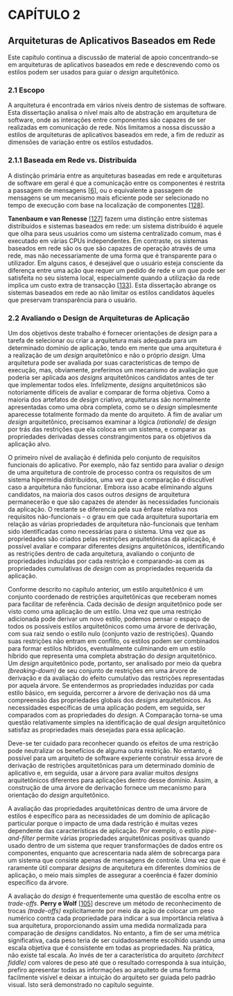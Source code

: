 # CAPÍTULO 2

## Arquiteturas de Aplicativos Baseados em Rede

Este capítulo continua a discussão de material de apoio concentrando-se em arquiteturas de aplicativos baseados em rede e descrevendo como os estilos podem ser usados ​​para guiar o *design* arquitetônico.

### 2.1 Escopo

A arquitetura é encontrada em vários níveis dentro de sistemas de software. Esta dissertação analisa o nível mais alto de abstração em arquitetura de software, onde as interações entre componentes são capazes de ser realizadas em comunicação de rede. Nós limitamos a nossa discussão a estilos de arquiteturas de aplicativos baseados em rede, a fim de reduzir as dimensões de variação entre os estilos estudados.

### 2.1.1 Baseada em Rede vs. Distribuída

A distinção primária entre as arquiteturas baseadas em rede e arquiteturas de software em geral é que a comunicação entre os componentes é restrita a passagem de mensagens [[6](Referências.md#6)], ou o equivalente a passagem de mensagens se um mecanismo mais eficiente pode ser selecionado no tempo de execução com base na localização de componentes [[128](Referências.md#128)].

**Tanenbaum e van Renesse** [[127](Referências.md#127)] fazem uma distinção entre sistemas distribuídos e sistemas baseados em rede: um sistema distribuído é aquele que olha para seus usuários como um sistema centralizado comum, mas é executado em várias CPUs independentes. Em contraste, os sistemas baseados em rede são os que são capazes de operação através de uma rede, mas não necessariamente de uma forma que é transparente para o utilizador. Em alguns casos, é desejável que o usuário esteja consciente da diferença entre uma ação que requer um pedido de rede e um que pode ser satisfeita no seu sistema local, especialmente quando a utilização da rede implica um custo extra de transacção [[133](Referências.md#133)]. Esta dissertação abrange os sistemas baseados em rede ao não limitar os estilos candidatos àqueles que preservam transparência para o usuário.


### 2.2 Avaliando o Design de Arquiteturas de Aplicação

Um dos objetivos deste trabalho é fornecer orientações de *design* para a tarefa de selecionar ou criar a arquitetura mais adequada para um determinado domínio de aplicação, tendo em mente que uma arquitetura é a realização de um *design* arquitetônico e não o próprio *design*. Uma arquitetura pode ser avaliada por suas características de tempo de execução, mas, obviamente, preferimos um mecanismo de avaliação que poderia ser aplicada aos *designs* arquitetônicos candidatos antes de ter que implementar todos eles. Infelizmente, *designs* arquitetônicos são notoriamente difíceis de avaliar e comparar de forma objetiva. Como a maioria dos artefatos de *design* criativo, arquiteturas são normalmente apresentadas como uma obra completa, como se o *design* simplesmente aparecesse totalmente formado da mente do arquiteto. A fim de avaliar um *design* arquitetônico, precisamos examinar a lógica *(rationale)* de *design* por trás das restrições que ela coloca em um sistema, e comparar as propriedades derivadas desses constrangimentos para os objetivos da aplicação alvo.

O primeiro nível de avaliação é definida pelo conjunto de requisitos funcionais do aplicativo. Por exemplo, não faz sentido para avaliar o *design* de uma arquitetura de controle de processo contra os requisitos de um sistema hipermídia distribuídos, uma vez que a comparação é discutível caso a arquitetura não funcionar. Embora isso acabe eliminando alguns candidatos, na maioria dos casos outros *designs* de arquitetura permanecerão e que são capazes de atender às necessidades funcionais da aplicação. O restante se diferencia pela sua ênfase relativa nos requisitos não-funcionais - o grau em que cada arquitetura suportaria em relação as várias propriedades de arquitetura não-funcionais que tenham sido identificadas como necessárias para o sistema. Uma vez que as propriedades são criados pelas restrições arquitetônicas da aplicação, é possível avaliar e comparar diferentes *designs* arquitetônicos, identificando as restrições dentro de cada arquitetura, avaliando o conjunto de propriedades induzidas por cada restrição e comparando-as com as propriedades cumulativas de *design* com as propriedades requerida da aplicação.

Conforme descrito no capítulo anterior, um estilo arquitetônico é um conjunto coordenado de restrições arquitetônicas que receberam nomes para facilitar de referência. Cada decisão de *design* arquitetônico pode ser visto como uma aplicação de um estilo. Uma vez que uma restrição adicionada pode derivar um novo estilo, podemos pensar o espaço de todos os possíveis estilos arquitetônicos como uma árvore de derivação, com sua raiz sendo o estilo nulo (conjunto vazio de restrições). Quando suas restrições não entram em conflito, os estilos podem ser combinados para formar estilos híbridos, eventualmente culminando em um estilo híbrido que representa uma completa abstração do *design* arquitetônico. Um *design* arquitetônico pode, portanto, ser analisado por meio da quebra *(breaking-down)* de seu conjunto de restrições em uma árvore de derivação e da avaliação do efeito cumulativo das restrições representadas por aquela árvore. Se entendermos as propriedades induzidas por cada estilo básico, em seguida, percorrer a árvore de derivação nos dá uma compreensão das propriedades globais dos *designs* arquitetônicos. As necessidades específicas de uma aplicação podem, em seguida, ser comparados com as propriedades do *design*. A Comparação torna-se uma questão relativamente simples na identificação de qual *design* arquitetônico satisfaz as propriedades mais desejadas para essa aplicação.

Deve-se ter cuidado para reconhecer quando os efeitos de uma restrição pode neutralizar os benefícios de alguma outra restrição. No entanto, é possível para um arquiteto de software experiente construir essa árvore de derivação de restrições arquitetônicas para um determinado domínio de aplicativo e, em seguida, usar a árvore para avaliar muitos *designs* arquitetônicos diferentes para aplicações dentro desse domínio. Assim, a construção de uma árvore de derivação fornece um mecanismo para orientação do *design* arquitetônico.

A avaliação das propriedades arquitetônicas dentro de uma árvore de estilos é específico para as necessidades de um domínio de aplicação particular porque o impacto de uma dada restrição é muitas vezes dependente das características de aplicação. Por exemplo, o estilo *pipe-and-filter* permite várias propriedades arquitetônicas positivas quando usado dentro de um sistema que requer transformações de dados entre os componentes, enquanto que acrescentaria nada além de sobrecarga para um sistema que consiste apenas de mensagens de controle. Uma vez que é raramente útil comparar *designs* de arquitetura em diferentes domínios de aplicação, o meio mais simples de assegurar a coerência é fazer domínio específico da árvore.

A avaliação do *design* é frequentemente uma questão de escolha entre os *trade-offs*. **Perry e Wolf** [[105](Referências.md#105)] descreve um método de reconhecimento de trocas *(trade-offs)* explicitamente por meio da ação de colocar um peso numérico contra cada propriedade para indicar a sua importância relativa à sua arquitetura, proporcionando assim uma medida normalizada para comparação de *designs* candidatos. No entanto, a fim de ser uma métrica significativa, cada peso teria de ser cuidadosamente escolhido usando uma escala objetiva que é consistente em todas as propriedades. Na prática, não existe tal escala. Ao invés de ter a característica do arquiteto *(architect fiddle)* com valores de peso até que o resultado corresponda à sua intuição, prefiro apresentar todas as informações ao arquiteto de uma forma facilmente visível e deixar a intuição do arquiteto ser guiada pelo padrão visual. Isto será demonstrado no capítulo seguinte.